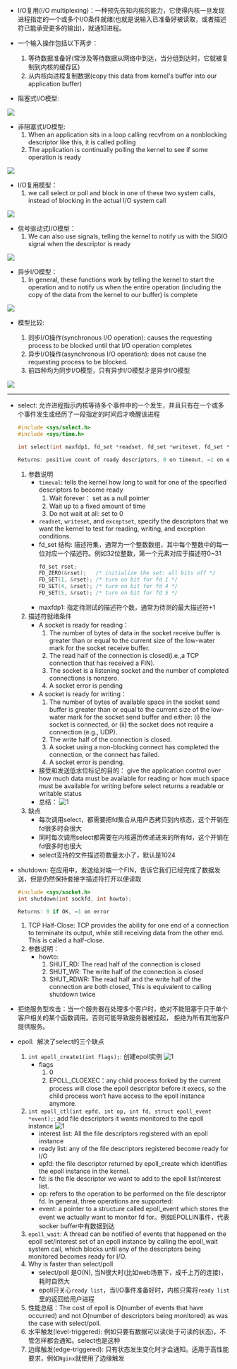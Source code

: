 
- I/O复用(I/O multiplexing)：一种预先告知内核的能力，它使得内核一旦发现进程指定的一个或多个I/O条件就绪(也就是说输入已准备好被读取，或者描述符已能承受更多的输出)，就通知进程。

- 一个输入操作包括以下两步：
    1. 等待数据准备好(常涉及等待数据从网络中到达，当分组到达时，它就被复制到内核的缓存区)
    2. 从内核向进程复制数据(copy this data from kernel's buffer into our application buffer)
- 阻塞式I/O模型:

![](https://github.com/tomming233/unplearning/raw/master/notes/images/WX20181220-140649@2x.png)

- 非阻塞式I/O模型:
    1. When an application sits in a loop calling recvfrom on a nonblocking descriptor like this, it is called polling
    2. The application is continually polling the kernel to see if some operation is ready

![](https://github.com/tomming233/unplearning/raw/master/notes/images/WX20181220-142205@2x.png)

- I/O复用模型：
    1. we call select or poll and block in one of these two system calls, instead of blocking in the actual I/O system call

![](https://github.com/tomming233/unplearning/raw/master/notes/images/WX20181220-142824@2x.png)


- 信号驱动式I/O模型：
    1. We can also use signals, telling the kernel to notify us with the SIGIO signal when the descriptor is ready

![](https://github.com/tomming233/unplearning/raw/master/notes/images/WX20181220-143455@2x.png)

- 异步I/O模型：
    1. In general, these functions work by telling the kernel to start the operation and to notify us when the entire operation (including the copy of the data from the kernel to our buffer) is complete

![](https://github.com/tomming233/unplearning/raw/master/notes/images/WX20181220-144754@2x.png)


- 模型比较:

    1. 同步I/O操作(synchronous I/O operation): causes the requesting process to be blocked until that I/O operation completes
    2. 异步I/O操作(asynchronous I/O operation): does not cause the requesting process to be blocked.
    3. 前四种均为同步I/O模型，只有异步I/O模型才是异步I/O模型

![](https://github.com/tomming233/unplearning/raw/master/notes/images/WX20181220-145153@2x.png)

---

- select: 允许进程指示内核等待多个事件中的一个发生，并且只有在一个或多个事件发生或经历了一段指定的时间后才唤醒该进程

    ```c
    #include <sys/select.h>
    #include <sys/time.h>

    int select(int maxfdp1, fd_set *readset, fd_set *writeset, fd_set *exceptset, const struct timeval *timeout);

    Returns: positive count of ready descriptors, 0 on timeout, –1 on error
    ```

    1. 参数说明
        -  `timeval`: tells the kernel how long to wait for one of the specified descriptors to become ready
            1. Wait forever： set as a null pointer
            2. Wait up to a fixed amount of time
            3. Do not wait at all: set to 0
        - `readset`, `writeset`, and `exceptset`, specify the descriptors that we want the kernel to test for reading, writing, and exception conditions.
        - fd_set 结构: 描述符集，通常为一个整数数组，其中每个整数中的每一位对应一个描述符。例如32位整数，第一个元素对应于描述符0~31
            ```c
            fd_set rset;
            FD_ZERO(&rset);   /* initialize the set: all bits off */
            FD_SET(1, &rset); /* turn on bit for fd 1 */
            FD_SET(4, &rset); /* turn on bit for fd 4 */
            FD_SET(5, &rset); /* turn on bit for fd 5 */
            ```
        - maxfdp1: 指定待测试的描述符个数，通常为待测的最大描述符+1
    2. 描述符就绪条件
        - A socket is ready for reading：
            1. The number of bytes of data in the socket receive buffer is greater than or equal to the current size of the low-water mark for the socket receive buffer.
            2. The read half of the connection is closed(i.e.,a TCP connection that has received a FIN).
            3. The socket is a listening socket and the number of completed connections is nonzero.
            4. A socket error is pending
        - A socket is ready for writing：
            1. The number of bytes of available space in the socket send buffer is greater than or equal to the current size of the low-water mark for the socket send buffer and either: (i) the socket is connected, or (ii) the socket does not require a connection (e.g., UDP).
            2. The write half of the connection is closed.
            3. A socket using a non-blocking connect has completed the connection, or the connect has failed.
            4. A socket error is pending.
        - 接受和发送低水位标记的目的： give the application control over how much data must be available for reading or how much space must be available for writing before select returns a readable or writable status
        - 总结：
            ![1](https://github.com/tomming233/unplearning/raw/master/notes/images/WX20181221-103415@2x.png)
    3. 缺点
        - 每次调用select，都需要把fd集合从用户态拷贝到内核态，这个开销在fd很多时会很大
        - 同时每次调用select都需要在内核遍历传递进来的所有fd，这个开销在fd很多时也很大
        - select支持的文件描述符数量太小了，默认是1024
- shutdown: 在应用中，发送给对端一个FIN，告诉它我们已经完成了数据发送，但是仍然保持套接字描述符打开以便读取
    ```c
    #include <sys/socket.h>
    int shutdown(int sockfd, int howto);

    Returns: 0 if OK, –1 on error
    ```
    1. TCP Half-Close: TCP provides the ability for one end of a connection to terminate its output, while still receiving data from the other end. This is called a half-close.
    2. 参数说明：
        - howto:
            1. SHUT_RD: The read half of the connection is closed
            2. SHUT_WR: The write half of the connection is closed
            3. SHUT_RDWR: The read half and the write half of the connection are both closed, This is equivalent to calling shutdown twice

- 拒绝服务型攻击：当一个服务器在处理多个客户时，绝对不能阻塞于只于单个客户相关的某个函数调用。否则可能导致服务器被挂起，
                拒绝为所有其他客户提供服务。

- epoll:  解决了select的三个缺点
    1. `int epoll_create1(int flags);`: 创建epoll实例
        ![1](https://github.com/tomming233/unplearning/raw/master/notes/images/WX20190301-092941@2x.png)
        - flags
            1. 0
            2. EPOLL_CLOEXEC：any child process forked by the current process will close the epoll descriptor before it execs, so the child process won’t have access to the epoll instance anymore.
    2. `int epoll_ctl(int epfd, int op, int fd, struct epoll_event *event);`: add file descriptors it wants monitored to the epoll instance
        ![1](https://github.com/tomming233/unplearning/raw/master/notes/images/WX20190301-094103@2x.png)
        - interest list: All the file descriptors registered with an epoll instance
        - ready list: any of the file descriptors registered become ready for I/O
        - epfd: the file descriptor returned by epoll_create which identifies the epoll instance in the kernel.
        - fd: is the file descriptor we want to add to the epoll list/interest list.
        - op: refers to the operation to be performed on the file descriptor fd. In general, three operations are supported:
        - event: a pointer to a structure called epoll_event which stores the event we actually want to monitor fd for。例如EPOLLIN事件，代表socker buffer中有数据到达
    3. `epoll_wait`: A thread can be notified of events that happened on the epoll set/interest set of an epoll instance by calling the epoll_wait system call, which blocks until any of the descriptors being monitored becomes ready for I/O.
    4. Why is faster than select/poll
        - select/poll 是O(N), 当N很大时(比如web场景下，成千上万的连接)，耗时自然大
        - epoll只关心`ready list`，当I/O事件准备好时，内核只需将`ready list`里的返回给用户进程
    5. 性能总结：The cost of epoll is O(number of events that have occurred) and not O(number of descriptors being monitored) as was the case with select/poll.
    6. 水平触发(level-triggered): 例如只要有数据可以读(处于可读的状态)，不管怎样都会通知。select也是这种
    7. 边缘触发(edge-triggered): 只有状态发生变化时才会通知。适用于高性能要求，例如`Nginx`就使用了边缘触发